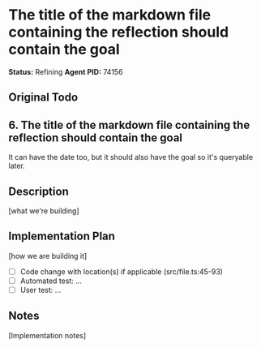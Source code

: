 # The title of the markdown file containing the reflection should contain the goal
**Status:** Refining
**Agent PID:** 74156

## Original Todo
## 6. The title of the markdown file containing the reflection should contain the goal

It can have the date too, but it should also have the goal so it's queryable later.

## Description
[what we're building]

## Implementation Plan
[how we are building it]
- [ ] Code change with location(s) if applicable (src/file.ts:45-93)
- [ ] Automated test: ...
- [ ] User test: ...

## Notes
[Implementation notes]